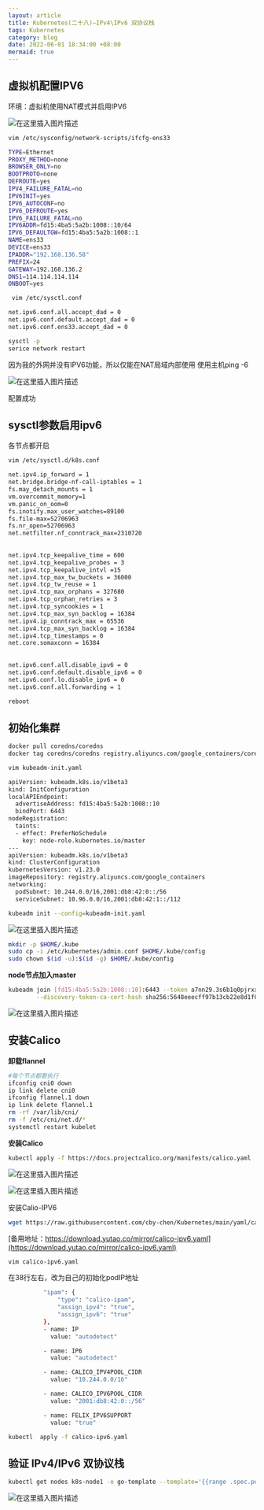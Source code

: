 ```yaml
---
layout: article
title: Kubernetes(二十八)—IPv4\IPv6 双协议栈
tags: Kubernetes
category: blog
date: 2022-06-01 18:34:00 +08:00
mermaid: true
---
```

## 虚拟机配置IPV6
环境：虚拟机使用NAT模式并启用IPV6

![在这里插入图片描述](https://img-blog.csdnimg.cn/826d72f4c73f4d1cbf46a204b15dcd38.png)

```bash
vim /etc/sysconfig/network-scripts/ifcfg-ens33 
```

```bash
TYPE=Ethernet
PROXY_METHOD=none
BROWSER_ONLY=no
BOOTPROTO=none
DEFROUTE=yes
IPV4_FAILURE_FATAL=no
IPV6INIT=yes
IPV6_AUTOCONF=no
IPV6_DEFROUTE=yes
IPV6_FAILURE_FATAL=no
IPV6ADDR=fd15:4ba5:5a2b:1008::10/64
IPV6_DEFAULTGW=fd15:4ba5:5a2b:1008::1
NAME=ens33
DEVICE=ens33
IPADDR="192.168.136.58"
PREFIX=24
GATEWAY=192.168.136.2
DNS1=114.114.114.114
ONBOOT=yes
```

```bash
 vim /etc/sysctl.conf 
```

```bash
net.ipv6.conf.all.accept_dad = 0
net.ipv6.conf.default.accept_dad = 0
net.ipv6.conf.ens33.accept_dad = 0
```

```bash
sysctl -p
serice network restart
```

因为我的外网并没有IPV6功能，所以仅能在NAT局域内部使用
使用主机ping -6

![在这里插入图片描述](https://img-blog.csdnimg.cn/acd948e63fa04c07b379350f71a4a442.png)

配置成功
## sysctl参数启用ipv6
各节点都开启
```bash
vim /etc/sysctl.d/k8s.conf
```

```bash
net.ipv4.ip_forward = 1
net.bridge.bridge-nf-call-iptables = 1
fs.may_detach_mounts = 1
vm.overcommit_memory=1
vm.panic_on_oom=0
fs.inotify.max_user_watches=89100
fs.file-max=52706963
fs.nr_open=52706963
net.netfilter.nf_conntrack_max=2310720
 
 
net.ipv4.tcp_keepalive_time = 600
net.ipv4.tcp_keepalive_probes = 3
net.ipv4.tcp_keepalive_intvl =15
net.ipv4.tcp_max_tw_buckets = 36000
net.ipv4.tcp_tw_reuse = 1
net.ipv4.tcp_max_orphans = 327680
net.ipv4.tcp_orphan_retries = 3
net.ipv4.tcp_syncookies = 1
net.ipv4.tcp_max_syn_backlog = 16384
net.ipv4.ip_conntrack_max = 65536
net.ipv4.tcp_max_syn_backlog = 16384
net.ipv4.tcp_timestamps = 0
net.core.somaxconn = 16384
 
 
net.ipv6.conf.all.disable_ipv6 = 0
net.ipv6.conf.default.disable_ipv6 = 0
net.ipv6.conf.lo.disable_ipv6 = 0
net.ipv6.conf.all.forwarding = 1
```

```bash
reboot
```
## 初始化集群
```bash
docker pull coredns/coredns
docker tag coredns/coredns registry.aliyuncs.com/google_containers/coredns
```

```bash
vim kubeadm-init.yaml 
```

```bash
apiVersion: kubeadm.k8s.io/v1beta3
kind: InitConfiguration
localAPIEndpoint:
  advertiseAddress: fd15:4ba5:5a2b:1008::10
  bindPort: 6443
nodeRegistration:
  taints:
  - effect: PreferNoSchedule
    key: node-role.kubernetes.io/master
---
apiVersion: kubeadm.k8s.io/v1beta3
kind: ClusterConfiguration
kubernetesVersion: v1.23.0
imageRepository: registry.aliyuncs.com/google_containers
networking:
  podSubnet: 10.244.0.0/16,2001:db8:42:0::/56
  serviceSubnet: 10.96.0.0/16,2001:db8:42:1::/112
```

```bash
kubeadm init --config=kubeadm-init.yaml
```

![在这里插入图片描述](https://img-blog.csdnimg.cn/3b81ead829f4401a8134e1a5db9af240.png)

```bash
mkdir -p $HOME/.kube
sudo cp -i /etc/kubernetes/admin.conf $HOME/.kube/config
sudo chown $(id -u):$(id -g) $HOME/.kube/config
```
**node节点加入master**

```bash
kubeadm join [fd15:4ba5:5a2b:1008::10]:6443 --token a7nn29.3s6b1q0pjrxxuwhi \
        --discovery-token-ca-cert-hash sha256:5648eeecff97b13cb22e8d1f0ed8bbec06425424934e7afe8b90e50871e5dc7b 
```

![在这里插入图片描述](https://img-blog.csdnimg.cn/7f0260a6aa16468980cc2cf0b34ecfc4.png)

## 安装Calico
**卸载flannel**

```bash
#每个节点都要执行
ifconfig cni0 down
ip link delete cni0
ifconfig flannel.1 down
ip link delete flannel.1
rm -rf /var/lib/cni/
rm -f /etc/cni/net.d/*
systemctl restart kubelet
```

**安装Calico**

```bash
kubectl apply -f https://docs.projectcalico.org/manifests/calico.yaml
```
![在这里插入图片描述](https://img-blog.csdnimg.cn/7bfe3e1a476041928d4252559b531414.png)

![在这里插入图片描述](https://img-blog.csdnimg.cn/bbf56cd9cfb846c5b2f6b619703b6d87.png)

安装Calio-IPV6

```bash
wget https://raw.githubusercontent.com/cby-chen/Kubernetes/main/yaml/calico-ipv6.yaml
```

[备用地址：https://download.yutao.co/mirror/calico-ipv6.yaml](https://download.yutao.co/mirror/calico-ipv6.yaml)

```bash
vim calico-ipv6.yaml
```
在38行左右，改为自己的初始化podIP地址

```bash
          "ipam": {
              "type": "calico-ipam",
              "assign_ipv4": "true",
              "assign_ipv6": "true"
          },
          - name: IP
            value: "autodetect"

          - name: IP6
            value: "autodetect"

          - name: CALICO_IPV4POOL_CIDR
            value: "10.244.0.0/16"

          - name: CALICO_IPV6POOL_CIDR
            value: "2001:db8:42:0::/56"

          - name: FELIX_IPV6SUPPORT
            value: "true"
```

```bash
kubectl  apply -f calico-ipv6.yaml 
```

## 验证 IPv4/IPv6 双协议栈

```bash
kubectl get nodes k8s-node1 -o go-template --template='{{range .spec.podCIDRs}}{{printf "%s\n" .}}{{end}}'
```

![在这里插入图片描述](https://img-blog.csdnimg.cn/f1641d26b5fb49a0aa0870d909916f8a.png)
